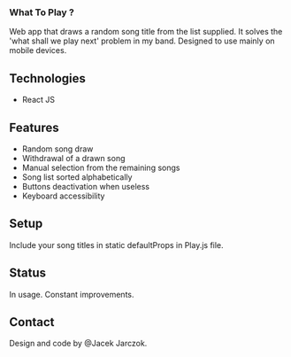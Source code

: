 ### What To Play ?

Web app that draws a random song title from the list supplied.
It solves the 'what shall we play next' problem in my band.
Designed to use mainly on mobile devices.

## Technologies
* React JS

## Features
* Random song draw
* Withdrawal of a drawn song
* Manual selection from the remaining songs
* Song list sorted alphabetically
* Buttons deactivation when useless
* Keyboard accessibility

## Setup
Include your song titles in static defaultProps in Play.js file.

## Status
In usage. Constant improvements.

## Contact
Design and code by @Jacek Jarczok.